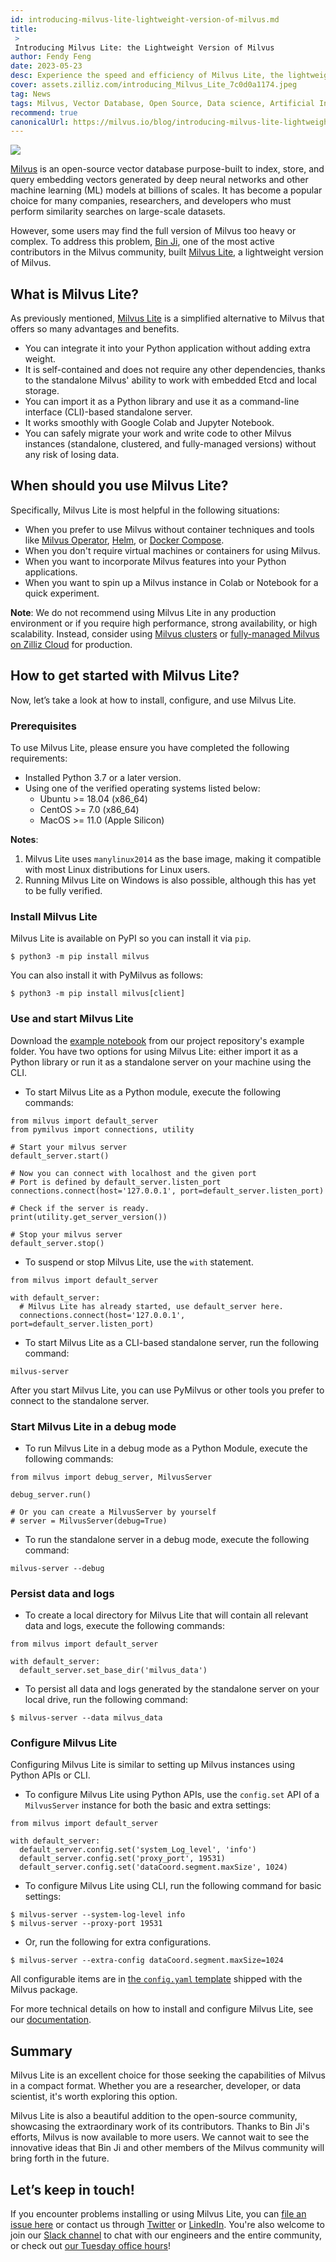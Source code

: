 ```yaml
---
id: introducing-milvus-lite-lightweight-version-of-milvus.md
title: 
 > 
 Introducing Milvus Lite: the Lightweight Version of Milvus
author: Fendy Feng
date: 2023-05-23
desc: Experience the speed and efficiency of Milvus Lite, the lightweight variant of the renowned Milvus vector database for lightning-fast similarity search.
cover: assets.zilliz.com/introducing_Milvus_Lite_7c0d0a1174.jpeg
tag: News
tags: Milvus, Vector Database, Open Source, Data science, Artificial Intelligence, Vector Management
recommend: true
canonicalUrl: https://milvus.io/blog/introducing-milvus-lite-lightweight-version-of-milvus.md
---
```


![](https://assets.zilliz.com/introducing_Milvus_Lite_7c0d0a1174.jpeg)


[Milvus](https://github.com/milvus-io/milvus) is an open-source vector database purpose-built to index, store, and query embedding vectors generated by deep neural networks and other machine learning (ML) models at billions of scales. It has become a popular choice for many companies, researchers, and developers who must perform similarity searches on large-scale datasets. 

However, some users may find the full version of Milvus too heavy or complex. To address this problem, [Bin Ji](https://github.com/matrixji), one of the most active contributors in the Milvus community, built [Milvus Lite](https://github.com/milvus-io/milvus-lite), a lightweight version of Milvus. 

## What is Milvus Lite?

As previously mentioned, [Milvus Lite](https://github.com/milvus-io/milvus-lite) is a simplified alternative to Milvus that offers so many advantages and benefits. 

- You can integrate it into your Python application without adding extra weight. 
- It is self-contained and does not require any other dependencies, thanks to the standalone Milvus' ability to work with embedded Etcd and local storage. 
- You can import it as a Python library and use it as a command-line interface (CLI)-based standalone server. 
- It works smoothly with Google Colab and Jupyter Notebook.
- You can safely migrate your work and write code to other Milvus instances (standalone, clustered, and fully-managed versions) without any risk of losing data. 

## When should you use Milvus Lite?

Specifically, Milvus Lite is most helpful in the following situations:
- When you prefer to use Milvus without container techniques and tools like [Milvus Operator](https://milvus.io/docs/install_standalone-operator.md), [Helm](https://milvus.io/docs/install_standalone-helm.md), or [Docker Compose](https://milvus.io/docs/install_standalone-docker.md).
- When you don't require virtual machines or containers for using Milvus.
- When you want to incorporate Milvus features into your Python applications.
- When you want to spin up a Milvus instance in Colab or Notebook for a quick experiment. 

**Note**: We do not recommend using Milvus Lite in any production environment or if you require high performance, strong availability, or high scalability. Instead, consider using [Milvus clusters](https://github.com/milvus-io/milvus) or [fully-managed Milvus on Zilliz Cloud](https://zilliz.com/cloud) for production.

## How to get started with Milvus Lite?

Now, let’s take a look at how to install, configure, and use Milvus Lite. 
### Prerequisites 

To use Milvus Lite, please ensure you have completed the following requirements:
- Installed Python 3.7 or a later version.
- Using one of the verified operating systems listed below:
  - Ubuntu >= 18.04 (x86_64)
  - CentOS >= 7.0 (x86_64)
  - MacOS >= 11.0 (Apple Silicon)

**Notes**: 

1. Milvus Lite uses `manylinux2014` as the base image, making it compatible with most Linux distributions for Linux users. 
2. Running Milvus Lite on Windows is also possible, although this has yet to be fully verified.

### Install Milvus Lite

Milvus Lite is available on PyPI so you can install it via `pip`.

```
$ python3 -m pip install milvus
```

You can also install it with PyMilvus as follows:

```
$ python3 -m pip install milvus[client]
```

### Use and start Milvus Lite

Download the [example notebook](https://github.com/milvus-io/milvus-lite/tree/main/examples) from our project repository's example folder. You have two options for using Milvus Lite: either import it as a Python library or run it as a standalone server on your machine using the CLI.

- To start Milvus Lite as a Python module, execute the following commands:

```
from milvus import default_server
from pymilvus import connections, utility

# Start your milvus server
default_server.start()

# Now you can connect with localhost and the given port
# Port is defined by default_server.listen_port
connections.connect(host='127.0.0.1', port=default_server.listen_port)

# Check if the server is ready.
print(utility.get_server_version())

# Stop your milvus server
default_server.stop()
```

- To suspend or stop Milvus Lite, use the `with` statement. 

```
from milvus import default_server

with default_server:
  # Milvus Lite has already started, use default_server here.
  connections.connect(host='127.0.0.1', port=default_server.listen_port)
```

- To start Milvus Lite as a CLI-based standalone server, run the following command: 

```
milvus-server
```

After you start Milvus Lite, you can use PyMilvus or other tools you prefer to connect to the standalone server.

### Start Milvus Lite in a debug mode

- To run Milvus Lite in a debug mode as a Python Module, execute the following commands: 

```
from milvus import debug_server, MilvusServer

debug_server.run()

# Or you can create a MilvusServer by yourself
# server = MilvusServer(debug=True)
```

- To run the standalone server in a debug mode, execute the following command:

```
milvus-server --debug
```

### Persist data and logs

- To create a local directory for Milvus Lite that will contain all relevant data and logs, execute the following commands:

```
from milvus import default_server

with default_server:
  default_server.set_base_dir('milvus_data')
```

- To persist all data and logs generated by the standalone server on your local drive, run the following command: 

```
$ milvus-server --data milvus_data
```

### Configure Milvus Lite

Configuring Milvus Lite is similar to setting up Milvus instances using Python APIs or CLI.

- To configure Milvus Lite using Python APIs, use the `config.set` API of a `MilvusServer` instance for both the basic and extra settings: 

```
from milvus import default_server

with default_server:
  default_server.config.set('system_Log_level', 'info')
  default_server.config.set('proxy_port', 19531)
  default_server.config.set('dataCoord.segment.maxSize', 1024)
```

- To configure Milvus Lite using CLI, run the following command for basic settings:

```
$ milvus-server --system-log-level info
$ milvus-server --proxy-port 19531
```

- Or, run the following for extra configurations.

```
$ milvus-server --extra-config dataCoord.segment.maxSize=1024
```

All configurable items are in [the `config.yaml` template](https://github.com/milvus-io/milvus-lite/blob/main/src/milvus/data/config.yaml.template) shipped with the Milvus package. 

For more technical details on how to install and configure Milvus Lite, see our [documentation](https://milvus.io/docs/milvus_lite.md#Prerequisites). 

## Summary 

Milvus Lite is an excellent choice for those seeking the capabilities of Milvus in a compact format. Whether you are a researcher, developer, or data scientist, it's worth exploring this option.

Milvus Lite is also a beautiful addition to the open-source community, showcasing the extraordinary work of its contributors. Thanks to Bin Ji's efforts, Milvus is now available to more users. We cannot wait to see the innovative ideas that Bin Ji and other members of the Milvus community will bring forth in the future.

## Let’s keep in touch!

If you encounter problems installing or using Milvus Lite, you can [file an issue here](https://github.com/milvus-io/milvus-lite/issues/new) or contact us through [Twitter](https://twitter.com/milvusio) or [LinkedIn](https://www.linkedin.com/company/the-milvus-project). You're also welcome to join our [Slack channel](https://milvus.io/slack/) to chat with our engineers and the entire community, or check out [our Tuesday office hours](https://us02web.zoom.us/meeting/register/tZ0pcO6vrzsuEtVAuGTpNdb6lGnsPBzGfQ1T#/registration)!
